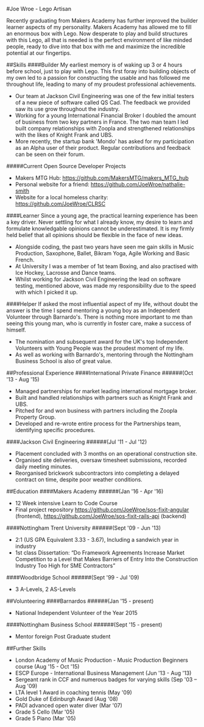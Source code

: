 #Joe Wroe - Lego Artisan

Recently graduating from Makers Academy has further improved the builder learner aspects of my personality. Makers Academy has allowed me to fill an enormous box with Lego. Now desperate to play and build structures with this Lego, all that is needed is the perfect environment of like minded people, ready to dive into that box with me and maximize the incredible potential at our fingertips.

##Skills
####Builder
My earliest memory is of waking up 3 or 4 hours before school, just to play with Lego. This first foray into building objects of my own led to a passion for constructing the usable and has followed me throughout life, leading to many of my proudest professional achievements.

- Our team at Jackson Civil Engineering was one of the few initial testers of a new piece of software called QS Cad. The feedback we provided saw its use grow throughout the industry.
- Working for a young International Financial Broker I doubled the amount of business from two key partners in France. The two man team I led built company relationships with Zoopla and strengthened relationships with the likes of Knight Frank and UBS.
- More recently, the startup bank 'Mondo' has asked for my participation as an Alpha user of their product. Regular contributions and feedback can be seen on their forum.

#####Current Open Source Developer Projects

- Makers MTG Hub: https://github.com/MakersMTG/makers_MTG_hub
- Personal website for a friend: https://github.com/JoeWroe/nathalie-smith
- Website for a local homeless charity: https://github.com/JoeWroe/CLRSC

####Learner
Since a young age, the practical learning experience has been a key driver. Never settling for what I already know, my desire to learn and formulate knowledgable opinions cannot be underestimated. It is my firmly held belief that all opinions should be flexible in the face of new ideas.

- Alongside coding, the past two years have seen me gain skills in Music Production, Saxophone, Ballet, Bikram Yoga, Agile Working and Basic French.
- At University I was a member of 1st team Boxing, and also practised with Ice Hockey, Lacrosse and Dance teams.
- Whilst working for Jackson Civil Engineering the lead on software testing, mentioned above, was made my responsibility due to the speed with which I picked it up.

####Helper
If asked the most influential aspect of my life, without doubt the answer is the time I spend mentoring a young boy as an Independent Volunteer through Barnardo's. There is nothing more important to me than seeing this young man, who is currently in foster care, make a success of himself.

- The nomination and subsequent award for the UK's top Independent Volunteers with Young People was the proudest moment of my life.
- As well as working with Barnardo's, mentoring through the Nottingham Business School is also of great value.

##Professional Experience
####International Private Finance
######(Oct '13 - Aug '15)
- Managed partnerships for market leading international mortgage broker.
- Built and handled relationships with partners such as Knight Frank and UBS.
-	Pitched for and won business with partners including the Zoopla Property Group.
- Developed and re-wrote entire process for the Partnerships team, identifying specific procedures.

####Jackson Civil Engineering
######(Jul '11 - Jul '12)
- Placement concluded with 3 months on an operational construction site.
- Organised site deliveries, oversaw timesheet submissions, recorded daily meeting minutes.
-	Reorganised brickwork subcontractors into completing a delayed contract on time, despite poor weather conditions.

##Education
####Makers Academy
######(Jan '16 - Apr '16)
- 12 Week intensive Learn to Code Course
- Final project repository https://github.com/JoeWroe/sos-fixit-angular (frontend), https://github.com/JoeWroe/sos-fixit-rails-api (backend)

####Nottingham Trent University
######(Sept '09 - Jun '13)
- 2:1 (US GPA Equivalent 3.33 - 3.67), Including a sandwich year in industry
- 1st class Dissertation:
“Do Framework Agreements Increase Market Competition to a Level that Makes Barriers of Entry Into the Construction Industry Too High for SME Contractors”

####Woodbridge School
######(Sept '99 - Jul '09)
- 3 A-Levels, 2 AS-Levels

##Volunteering
####Barnardos
######(Jan '15 - present)
- National Independent Volunteer of the Year 2015

####Nottingham Business School
######(Sept '15 - present)
- Mentor foreign Post Graduate student

##Further Skills
- London Academy of Music Production - Music Production Beginners course (Aug '15 - Oct '15)
- ESCP Europe - International Business Management (Jun '13 - Aug '13)
- Sergeant rank in CCF and numerous badges for varying skills (Sep '03 – Aug '09)
- LTA level 1 Award in coaching tennis (May '09)
- Gold Duke of Edinburgh Award (Aug '08)
- PADI advanced open water diver (Mar '07)
- Grade 5 Cello (Mar '05)
- Grade 5 Piano (Mar '05)
